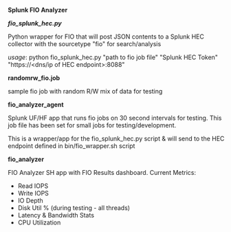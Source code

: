 **Splunk FIO Analyzer**

***fio_splunk_hec.py***

Python wrapper for FIO that will post JSON contents to a Splunk HEC collector with the sourcetype "fio" for search/analysis

*usage*:
python fio_splunk_hec.py "path to fio job file" "Splunk HEC Token" "https://<dns/ip of HEC endpoint>:8088"
  
**randomrw_fio.job**

sample fio job with random R/W mix of data for testing

**fio_analyzer_agent**

Splunk UF/HF app that runs fio jobs on 30 second intervals for testing. This job file has been set for small jobs for testing/development.

This is a wrapper/app for the fio_splunk_hec.py script & will send to the HEC endpoint defined in bin/fio_wrapper.sh script

**fio_analyzer**

FIO Analyzer SH app with FIO Results dashboard. Current Metrics:
- Read IOPS
- Write IOPS
- IO Depth
- Disk Util % (during testing - all threads)
- Latency & Bandwidth Stats
- CPU Utilization 

